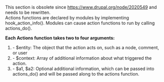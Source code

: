 This section is obsolete since <https://www.drupal.org/node/2020549> and needs to be rewritten.  
Actions functions are declared by modules by implementing hook\_action\_info(). Modules can cause action functions to run by calling actions\_do().

**Each Actions function takes two to four arguments:**

1. \- $entity: The object that the action acts on, such as a node, comment, or user
2. \- $context: Array of additional information about what triggered the action.
3. \- $a1, $a2: Optional additional information, which can be passed into actions\_do() and will be passed along to the actions function.